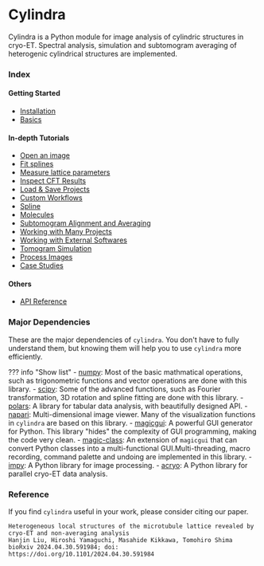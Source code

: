# Cylindra

Cylindra is a Python module for image analysis of cylindric structures in cryo-ET.
Spectral analysis, simulation and subtomogram averaging of heterogenic cylindrical
structures are implemented.

### Index

#### Getting Started

- [Installation](installation.md)
- [Basics](basics.md)

#### In-depth Tutorials

- [Open an image](open_image.md)
- [Fit splines](fit_splines.md)
- [Measure lattice parameters](lattice_params.md)
- [Inspect CFT Results](inspect_results.md)
- [Load & Save Projects](project_io.md)
- [Custom Workflows](workflows.md)
- [Spline](spline/index.md)
- [Molecules](molecules/index.md)
- [Subtomogram Alignment and Averaging](alignment/index.md)
- [Working with Many Projects](batch/index.md)
- [Working with External Softwares](extern/index.md)
- [Tomogram Simulation](simulate.md)
- [Process Images](process_images.md)
- [Case Studies](case_studies/index.md)

#### Others

- [API Reference](api/index.md)

### Major Dependencies

These are the major dependencies of `cylindra`. You don't have to fully understand
them, but knowing them will help you to use `cylindra` more efficiently.

??? info "Show list"
    - [numpy](https://numpy.org/): Most of the basic mathmatical operations, such as
      trigonometric functions and vector operations are done with this library.
    - [scipy](https://www.scipy.org/): Some of the advanced functions, such as Fourier
      transformation, 3D rotation and spline fitting are done with this library.
    - [polars](https://pola.rs): A library for tabular data analysis, with beautifully
      designed API.
    - [napari](https://napari.org/): Multi-dimensional image viewer. Many of the
      visualization functions in `cylindra` are based on this library.
    - [magicgui](https://pyapp-kit.github.io/magicgui/): A powerful GUI generator for
      Python. This library "hides" the complexity of GUI programming, making the code
      very clean.
    - [magic-class](https://hanjinliu.github.io/magic-class/): An extension of
      `magicgui` that can convert Python classes into a multi-functional GUI.Multi-threading, macro recording, command palette and undoing are implemented in
      this library.
    - [impy](https://hanjinliu.github.io/impy/): A Python library for image processing.
    - [acryo](https://hanjinliu.github.io/acryo/): A Python library for parallel cryo-ET
      data analysis.

### Reference

If you find `cylindra` useful in your work, please consider citing our paper.

```
Heterogeneous local structures of the microtubule lattice revealed by cryo-ET and non-averaging analysis
Hanjin Liu, Hiroshi Yamaguchi, Masahide Kikkawa, Tomohiro Shima
bioRxiv 2024.04.30.591984; doi: https://doi.org/10.1101/2024.04.30.591984
```

